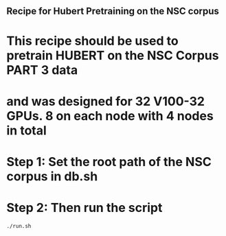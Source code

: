 ## Recipe for Hubert Pretraining on the NSC corpus

# This recipe should be used to pretrain HUBERT on the NSC Corpus PART 3 data 
# and was designed for 32 V100-32 GPUs. 8 on each node with 4 nodes in total 

# Step 1: Set the root path of the NSC corpus in db.sh
# Step 2: Then run the script 

```bash
./run.sh
```


